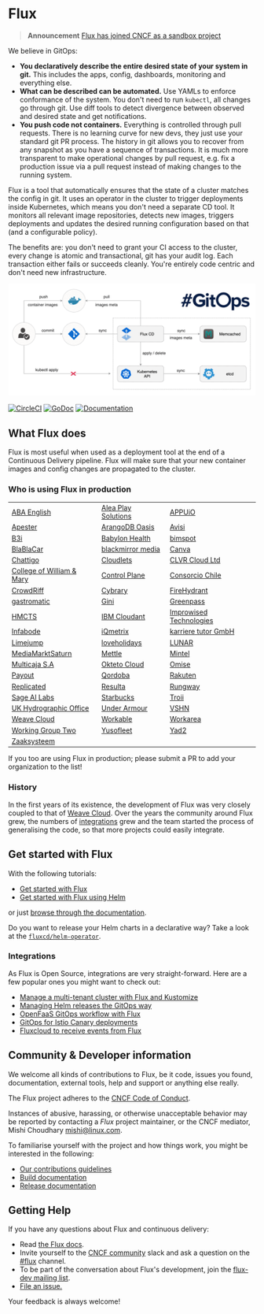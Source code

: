 # Flux

> **Announcement** [Flux has joined CNCF as a sandbox project](https://www.weave.works/blog/flux-joins-the-cncf-sandbox)

We believe in GitOps:

- **You declaratively describe the entire desired state of your
  system in git.** This includes the apps, config, dashboards,
  monitoring and everything else.
- **What can be described can be automated.** Use YAMLs to enforce
  conformance of the system. You don't need to run `kubectl`, all changes go
  through git. Use diff tools to detect divergence between observed and
  desired state and get notifications.
- **You push code not containers.** Everything is controlled through
  pull requests. There is no learning curve for new devs, they just use
  your standard git PR process. The history in git allows you to recover
  from any snapshot as you have a sequence of transactions. It is much
  more transparent to make operational changes by pull request, e.g.
  fix a production issue via a pull request instead of making changes to
  the running system.

Flux is a tool that automatically ensures that the state of a cluster
matches the config in git. It uses an operator in the cluster to trigger
deployments inside Kubernetes, which means you don't need a separate CD tool.
It monitors all relevant image repositories, detects new images, triggers
deployments and updates the desired running configuration based on that
(and a configurable policy).

The benefits are: you don't need to grant your CI access to the cluster, every
change is atomic and transactional, git has your audit log. Each transaction
either fails or succeeds cleanly. You're entirely code centric and don't need
new infrastructure.

![Deployment Pipeline](docs/_files/flux-cd-diagram.png)

[![CircleCI](https://circleci.com/gh/fluxcd/flux.svg?style=svg)](https://circleci.com/gh/fluxcd/flux)
[![GoDoc](https://godoc.org/github.com/fluxcd/flux?status.svg)](https://godoc.org/github.com/fluxcd/flux)
[![Documentation](https://img.shields.io/badge/latest-documentation-informational)](https://docs.fluxcd.io/en/latest/)

## What Flux does

Flux is most useful when used as a deployment tool at the end of a
Continuous Delivery pipeline. Flux will make sure that your new
container images and config changes are propagated to the cluster.

### Who is using Flux in production

|    |     |     |
| -- | --- | --- |
|[ABA English](https://www.abaenglish.com)|[Alea Play Solutions](http://www.alea.com)|[APPUiO](https://appuio.ch)
|[Apester](https://apester.com)|[ArangoDB Oasis](https://arangodb.com/managed-service)|[Avisi](https://avisi.nl)
|[B3i](https://b3i.tech/)|[Babylon Health](https://www.babylonhealth.com/)|[bimspot](https://bimspot.io)
|[BlaBlaCar](https://www.blablacar.com/)|[blackmirror media](https://blackmirror.media)|[Canva](https://www.canva.com/)
|[Chattigo](https://chattigo.com)|[Cloudlets](https://cloudlets.io)|[CLVR Cloud Ltd](https://clvr.cloud)
|[College of William & Mary](https://www.wm.edu)|[Control Plane](https://control-plane.io)|[Consorcio Chile](https://www.consorcio.cl)
|[CrowdRiff](https://crowdriff.com)|[Cybrary](https://cybrary.it)|[FireHydrant](https://firehydrant.io)
|[gastromatic](https://www.gastromatic.de/)|[Gini](https://gini.net)|[Greenpass](https://www.greenpass.com.br/)
|[HMCTS](https://www.gov.uk/government/organisations/hm-courts-and-tribunals-service)|[IBM Cloudant](https://www.ibm.com/cloud/cloudant)|[Improwised Technologies](https://www.improwised.com/)
|[Infabode](https://infabode.com)|[iQmetrix](https://www.iqmetrix.com)|[karriere tutor GmbH](https://www.karrieretutor.de)
|[Limejump](https://limejump.com)|[loveholidays](https://www.loveholidays.com/)|[LUNAR](https://www.lunarway.com/)
|[MediaMarktSaturn](https://www.mediamarktsaturn.com)|[Mettle](https://mettle.co.uk)|[Mintel](https://www.mintel.com)
|[Multicaja S.A](https://www.multicaja.cl)|[Okteto Cloud](https://okteto.com/)|[Omise](https://www.omise.co)
|[Payout](https://payout.one)|[Qordoba](https://qordoba.com)|[Rakuten](https://rakuten.com)
|[Replicated](https://replicated.com)|[Resulta](https://resulta.com)|[Rungway](https://rungway.com)
|[Sage AI Labs](https://www.sage.com)|[Starbucks](https://www.starbucks.com/)|[Troii](https://troii.com/)
|[UK Hydrographic Office](https://www.gov.uk/government/organisations/uk-hydrographic-office)|[Under Armour](https://www.underarmour.com)|[VSHN](https://vshn.ch)|[Walmart Chile](https://www.walmartchile.cl)
|[Weave Cloud](https://cloud.weave.works)|[Workable](https://www.workable.com)|[Workarea](https://www.workarea.com)
|[Working Group Two](https://wgtwo.com)|[Yusofleet](https://yusofleet.com)|[Yad2](https://yad2.co.il)
|[Zaaksysteem](https://zaaksysteem.nl)

If you too are using Flux in production; please submit a PR to add your organization to the list!

### History

In the first years of its existence, the development of Flux was very
closely coupled to that of [Weave
Cloud](https://www.weave.works/product/cloud/). Over the years the community
around Flux grew, the numbers of [integrations](#integrations) grew and
the team started the process of generalising the code, so that more projects
could easily integrate.

## Get started with Flux

With the following tutorials:

- [Get started with Flux](https://docs.fluxcd.io/en/latest/tutorials/get-started)
- [Get started with Flux using Helm](https://docs.fluxcd.io/en/latest/tutorials/get-started-helm)

or just [browse through the documentation](https://docs.fluxcd.io).

Do you want to release your Helm charts in a declarative way?
Take a look at the [`fluxcd/helm-operator`](https://github.com/fluxcd/helm-operator).

### Integrations

As Flux is Open Source, integrations are very straight-forward. Here are
a few popular ones you might want to check out:

- [Manage a multi-tenant cluster with Flux and Kustomize](https://github.com/fluxcd/multi-tenancy)
- [Managing Helm releases the GitOps way](https://github.com/fluxcd/helm-operator-get-started)
- [OpenFaaS GitOps workflow with Flux](https://github.com/stefanprodan/openfaas-flux)
- [GitOps for Istio Canary deployments](https://github.com/stefanprodan/gitops-istio)
- [Fluxcloud to receive events from Flux](https://github.com/justinbarrick/fluxcloud)

## Community & Developer information

We welcome all kinds of contributions to Flux, be it code, issues you found,
documentation, external tools, help and support or anything else really.

The Flux project adheres to the [CNCF Code of
Conduct](https://github.com/cncf/foundation/blob/master/code-of-conduct.md).

Instances of abusive, harassing, or otherwise unacceptable behavior
may be reported by contacting a _Flux_ project maintainer, or the CNCF
mediator, Mishi Choudhary <mishi@linux.com>.

To familiarise yourself with the project and how things work, you might
be interested in the following:

- [Our contributions guidelines](CONTRIBUTING.md)
- [Build documentation](https://docs.fluxcd.io/en/latest/contributing/building)
- [Release documentation](internal/docs/releasing.md)

## <a name="help"></a>Getting Help

If you have any questions about Flux and continuous delivery:

- Read [the Flux docs](https://docs.fluxcd.io).
- Invite yourself to the <a href="https://slack.cncf.io" target="_blank">CNCF community</a>
  slack and ask a question on the [#flux](https://cloud-native.slack.com/messages/flux/)
  channel.
- To be part of the conversation about Flux's development, join the
  [flux-dev mailing list](https://lists.cncf.io/g/cncf-flux-dev).
- [File an issue.](https://github.com/fluxcd/flux/issues/new/choose)

Your feedback is always welcome!

